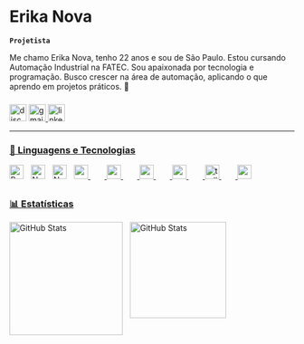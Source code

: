 # Erika Nova

**`Projetista`**

Me chamo Erika Nova, tenho 22 anos e sou de São Paulo. Estou cursando Automação Industrial na FATEC. Sou apaixonada por tecnologia e programação. Busco crescer na área de automação, aplicando o que aprendo em projetos práticos. 🚀

###

<div align="left">
  <img src="https://img.shields.io/static/v1?message=Discord&logo=discord&label=&color=7289DA&logoColor=white&labelColor=&style=for-the-badge" height="30" alt="discord logo"  />
  <a href="mailto:erikabarra92@gmail.com">
  <img src="https://img.shields.io/static/v1?message=Gmail&logo=gmail&label=&color=D14836&logoColor=white&labelColor=&style=for-the-badge" height="30" alt="gmail logo" />
  <a href="https://www.linkedin.com/in/erika-nova/" target="_blank">
  <img src="https://img.shields.io/static/v1?message=LinkedIn&logo=linkedin&label=&color=0077B5&logoColor=white&labelColor=&style=for-the-badge" height="30" alt="linkedin logo" />
</div>

---

### 🤖 Linguagens e Tecnologias

<div align="left">

<img 
    align="left" 
    alt="Python" 
    title="Python"
    width="25px" 
    style="padding-right: 10px;" 
    src="https://cdn.jsdelivr.net/gh/devicons/devicon@latest/icons/python/python-original.svg" 
/>
<img 
    align="left" 
    alt="Notion" 
    title="Notion"
    width="25px" 
    style="padding-right: 10px;" 
    src="https://cdn.jsdelivr.net/gh/devicons/devicon@latest/icons/notion/notion-original.svg" />
           
<img 
    align="left" 
    alt="Nodejs" 
    title="Nodejs"
    width="25px" 
    style="padding-right: 10px;" 
    src="https://cdn.jsdelivr.net/gh/devicons/devicon@latest/icons/nodejs/nodejs-plain.svg" />  
        

  <img src="https://cdn.jsdelivr.net/gh/devicons/devicon/icons/c/c-original.svg" height="25" alt="c logo"  />
  <img width="25" />
  <img src="https://cdn.jsdelivr.net/gh/devicons/devicon/icons/arduino/arduino-original.svg" height="25" alt="arduino logo" title="Arduino" />
  <img width="25" />
  <img src="https://cdn.jsdelivr.net/gh/devicons/devicon/icons/canva/canva-original.svg" height="25" alt="canva logo" title="Canva" />
  <img width="25" />
  <img src="https://cdn.jsdelivr.net/gh/devicons/devicon/icons/matlab/matlab-original.svg" height="25" alt="matlab logo" title="Matlab" />
  <img width="25" />
  <img src="https://cdn.jsdelivr.net/gh/devicons/devicon/icons/trello/trello-plain.svg" height="25" alt="trello logo" title="Trello" />
  <img width="25" />
  <img src="https://cdn.jsdelivr.net/gh/devicons/devicon/icons/vscode/vscode-original.svg" height="25" alt="vscode logo" title="Vscode"  />
</div>

##

### 📊 Estatísticas

<p>
  <img 
    align="left" 
    alt="GitHub Stats" 
    height="200" 
    style="padding-right: 10px;" 
    src="https://github-readme-stats.vercel.app/api?username=erika-bn&show_icons=true&theme=tokyonight&include_all_commits=true&locale=pt-br" 
  />
  <img 
      align="left" 
      alt="GitHub Stats" 
      height="170" 
      style="padding-right: 10px;" 
      src="https://github-readme-stats.vercel.app/api/top-langs/?username=erika-bn&theme=tokyonight&layout=compact&custom_title=Tecnologias&langs_count=9" 
  />

</p>
